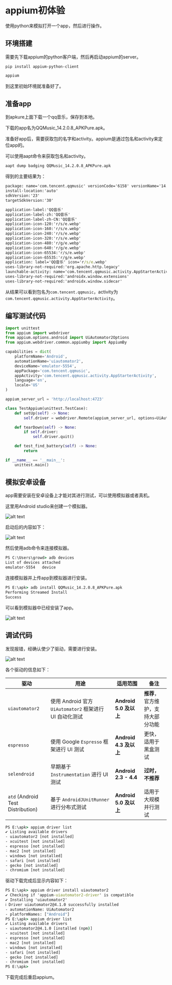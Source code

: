 # appium初体验

使用python来模拟打开一个app，然后进行操作。

## 环境搭建

需要先下载appium的python客户端，然后再启动appium的server。

```shell
pip install appium-python-client
```

```cmd
appium
```

到这里初始环境就准备好了。

## 准备app

到apkure上面下载一个qq音乐，保存到本地。

下载的app名为QQMusic_14.2.0.8_APKPure.apk。

准备好app后，需要获取包的名字和activity。appium是通过包名和activity来定位app的。

可以使用aapt命令来获取包名和activity。

```cmd
aapt dump badging QQMusic_14.2.0.8_APKPure.apk
```

得到的主要结果为：

```cmd
package: name='com.tencent.qqmusic' versionCode='6158' versionName='14.2.0.8' platformBuildVersionName='12' platformBuildVersionCode='32' compileSdkVersion='32' compileSdkVersionCodename='12'
install-location:'auto'
sdkVersion:'23'
targetSdkVersion:'30'

application-label:'QQ音乐'
application-label-zh:'QQ音乐'
application-label-zh-CN:'QQ音乐'
application-icon-120:'r/s/e.webp'
application-icon-160:'r/s/e.webp'
application-icon-240:'r/s/e.webp'
application-icon-320:'r/s/e.webp'
application-icon-480:'r/g/e.webp'
application-icon-640:'r/g/e.webp'
application-icon-65534:'r/s/e.webp'
application-icon-65535:'r/g/e.webp'
application: label='QQ音乐' icon='r/s/e.webp'
uses-library-not-required:'org.apache.http.legacy'
launchable-activity: name='com.tencent.qqmusic.activity.AppStarterActivity'  label='' icon=''
uses-library-not-required:'androidx.window.extensions'
uses-library-not-required:'androidx.window.sidecar'
```

从结果可以看到包名为`com.tencent.qqmusic`，activity为`com.tencent.qqmusic.activity.AppStarterActivity`。

## 编写测试代码

```python
import unittest
from appium import webdriver
from appium.options.android import UiAutomator2Options
from appium.webdriver.common.appiumby import AppiumBy

capabilities = dict(
    platformName='Android',
    automationName='uiautomator2',
    deviceName='emulator-5554',
    appPackage='com.tencent.qqmusic',
    appActivity='com.tencent.qqmusic.activity.AppStarterActivity',
    language='en',
    locale='US'
)

appium_server_url = 'http://localhost:4723'

class TestAppium(unittest.TestCase):
    def setUp(self) -> None:
        self.driver = webdriver.Remote(appium_server_url, options=UiAutomator2Options().load_capabilities(capabilities))

    def tearDown(self) -> None:
        if self.driver:
            self.driver.quit()

    def test_find_battery(self) -> None:
        return

if __name__ == '__main__':
    unittest.main()
```

## 模拟安卓设备

app需要安装在安卓设备上才能对其进行测试，可以使用模拟器或者真机。

这里用Android studio来创建一个模拟器。

![alt text](image.png)

启动后的内容如下：

![alt text](image-1.png)

然后使用adb命令来连接模拟器。

```cmd 
PS C:\Users\growd> adb devices
List of devices attached
emulator-5554   device
```

连接模拟器并上传app到模拟器进行安装。

```cmd
PS E:\apk> adb install QQMusic_14.2.0.8_APKPure.apk
Performing Streamed Install
Success
```

可以看到模拟器中已经安装了app。

![alt text](image-2.png)

## 调试代码

发现报错，经确认使少了驱动，需要进行安装。

![alt text](image-3.png)

各个驱动的信息如下：

<table data-start="137" data-end="580"><thead data-start="137" data-end="160"><tr data-start="137" data-end="160"><th data-start="137" data-end="142">驱动</th><th data-start="142" data-end="147">用途</th><th data-start="147" data-end="154">适用范围</th><th data-start="154" data-end="160">备注</th></tr></thead><tbody data-start="194" data-end="580"><tr data-start="194" data-end="301"><td><code data-start="196" data-end="210">uiautomator2</code></td><td>使用 Android 官方 <code data-start="227" data-end="241">UiAutomator2</code> 框架进行 UI 自动化测试</td><td><strong data-start="258" data-end="277">Android 5.0 及以上</strong></td><td><strong data-start="280" data-end="286">推荐</strong>，官方维护，支持大部分功能</td></tr><tr data-start="302" data-end="385"><td><code data-start="304" data-end="314">espresso</code></td><td>使用 Google <code data-start="327" data-end="337">Espresso</code> 框架进行 UI 测试</td><td><strong data-start="351" data-end="370">Android 4.3 及以上</strong></td><td>更快，适用于黑盒测试</td></tr><tr data-start="386" data-end="473"><td><code data-start="388" data-end="400">selendroid</code></td><td>早期基于 <code data-start="408" data-end="425">Instrumentation</code> 进行 UI 测试</td><td><strong data-start="437" data-end="458">Android 2.3 - 4.4</strong></td><td><strong data-start="461" data-end="471">过时，不推荐</strong></td></tr><tr data-start="474" data-end="580"><td><code data-start="476" data-end="481">atd</code> (Android Test Distribution)</td><td>基于 <code data-start="515" data-end="535">AndroidJUnitRunner</code> 进行分布式测试</td><td><strong data-start="546" data-end="565">Android 5.0 及以上</strong></td><td>适用于大规模并行测试</td></tr></tbody></table>

```cmd
PS E:\apk> appium driver list
✔ Listing available drivers
- uiautomator2 [not installed]
- xcuitest [not installed]
- espresso [not installed]
- mac2 [not installed]
- windows [not installed]
- safari [not installed]
- gecko [not installed]
- chromium [not installed]
```

驱动下载完成后显示内容如下：

```cmd
PS E:\apk> appium driver install uiautomator2
✔ Checking if 'appium-uiautomator2-driver' is compatible
✔ Installing 'uiautomator2'
ℹ Driver uiautomator2@4.1.0 successfully installed
- automationName: UiAutomator2
- platformNames: ["Android"]
PS E:\apk> appium driver list
✔ Listing available drivers
- uiautomator2@4.1.0 [installed (npm)]
- xcuitest [not installed]
- espresso [not installed]
- mac2 [not installed]
- windows [not installed]
- safari [not installed]
- gecko [not installed]
- chromium [not installed]
PS E:\apk>
```

下载完成后重启appium。